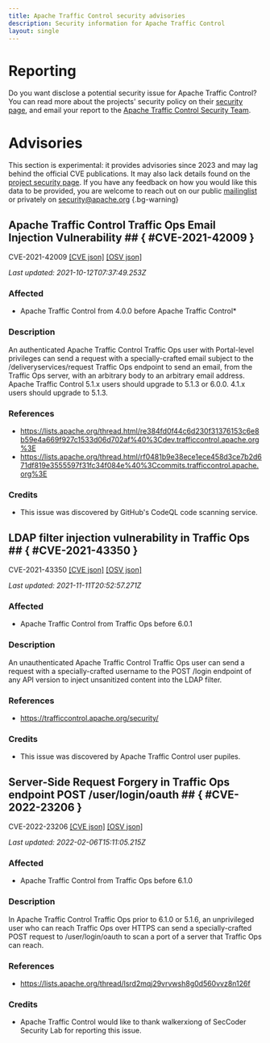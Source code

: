 ```yaml
---
title: Apache Traffic Control security advisories
description: Security information for Apache Traffic Control
layout: single
---
```


# Reporting

Do you want disclose a potential security issue for Apache Traffic Control? You can read more about the projects' security policy on their [security page](https://trafficcontrol.apache.org/security/index.html), and email your report to the [Apache Traffic Control Security Team](mailto:security@trafficcontrol.apache.org).

# Advisories

This section is experimental: it provides advisories since 2023 and may lag behind the official CVE publications. It may also lack details found on the [project security page](https://trafficcontrol.apache.org/security/index.html). If you have any feedback on how you would like this data to be provided, you are welcome to reach out on our public [mailinglist](/mailinglist) or privately on [security@apache.org](mailto:security@apache.org)
{.bg-warning}

## Apache Traffic Control Traffic Ops Email Injection Vulnerability ## { #CVE-2021-42009 }

CVE-2021-42009 [\[CVE json\]](./CVE-2021-42009.cve.json) [\[OSV json\]](./CVE-2021-42009.osv.json)



_Last updated: 2021-10-12T07:37:49.253Z_

### Affected

* Apache Traffic Control from 4.0.0 before Apache Traffic Control*


### Description

An authenticated Apache Traffic Control Traffic Ops user with Portal-level privileges can send a request with a specially-crafted email subject to the /deliveryservices/request Traffic Ops endpoint to send an email, from the Traffic Ops server, with an arbitrary body to an arbitrary email address. Apache Traffic Control 5.1.x users should upgrade to 5.1.3 or 6.0.0. 4.1.x users should upgrade to 5.1.3.

### References
* https://lists.apache.org/thread.html/re384fd0f44c6d230f31376153c6e8b59e4a669f927c1533d06d702af%40%3Cdev.trafficcontrol.apache.org%3E
* https://lists.apache.org/thread.html/rf0481b9e38ece1ece458d3ce7b2d671df819e3555597f31fc34f084e%40%3Ccommits.trafficcontrol.apache.org%3E


### Credits
* This issue was discovered by GitHub's CodeQL code scanning service.


## LDAP filter injection vulnerability in Traffic Ops ## { #CVE-2021-43350 }

CVE-2021-43350 [\[CVE json\]](./CVE-2021-43350.cve.json) [\[OSV json\]](./CVE-2021-43350.osv.json)



_Last updated: 2021-11-11T20:52:57.271Z_

### Affected

* Apache Traffic Control from Traffic Ops before 6.0.1


### Description

An unauthenticated Apache Traffic Control Traffic Ops user can send a request with a specially-crafted username to the POST /login endpoint of any API version to inject unsanitized content into the LDAP filter.

### References
* https://trafficcontrol.apache.org/security/


### Credits
* This issue was discovered by Apache Traffic Control user pupiles.


## Server-Side Request Forgery in Traffic Ops endpoint POST /user/login/oauth ## { #CVE-2022-23206 }

CVE-2022-23206 [\[CVE json\]](./CVE-2022-23206.cve.json) [\[OSV json\]](./CVE-2022-23206.osv.json)



_Last updated: 2022-02-06T15:11:05.215Z_

### Affected

* Apache Traffic Control from Traffic Ops before 6.1.0


### Description

In Apache Traffic Control Traffic Ops prior to 6.1.0 or 5.1.6, an unprivileged user who can reach Traffic Ops over HTTPS can send a specially-crafted POST request to /user/login/oauth to scan a port of a server that Traffic Ops can reach.

### References
* https://lists.apache.org/thread/lsrd2mqj29vrvwsh8g0d560vvz8n126f


### Credits
* Apache Traffic Control would like to thank walkerxiong of SecCoder Security Lab for reporting this issue.
